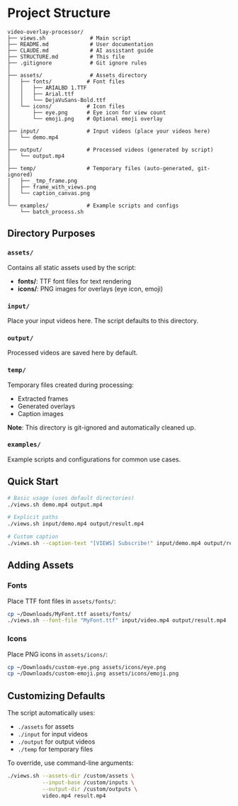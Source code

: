 # Project Structure

```
video-overlay-processor/
├── views.sh              # Main script
├── README.md             # User documentation
├── CLAUDE.md             # AI assistant guide
├── STRUCTURE.md          # This file
├── .gitignore            # Git ignore rules
│
├── assets/               # Assets directory
│   ├── fonts/           # Font files
│   │   ├── ARIALBD 1.TTF
│   │   ├── Arial.ttf
│   │   └── DejaVuSans-Bold.ttf
│   └── icons/           # Icon files
│       ├── eye.png      # Eye icon for view count
│       └── emoji.png    # Optional emoji overlay
│
├── input/               # Input videos (place your videos here)
│   └── demo.mp4
│
├── output/              # Processed videos (generated by script)
│   └── output.mp4
│
├── temp/                # Temporary files (auto-generated, git-ignored)
│   ├── _tmp_frame.png
│   ├── frame_with_views.png
│   └── caption_canvas.png
│
└── examples/            # Example scripts and configs
    └── batch_process.sh
```

## Directory Purposes

### `assets/`
Contains all static assets used by the script:
- **fonts/**: TTF font files for text rendering
- **icons/**: PNG images for overlays (eye icon, emoji)

### `input/`
Place your input videos here. The script defaults to this directory.

### `output/`
Processed videos are saved here by default.

### `temp/`
Temporary files created during processing:
- Extracted frames
- Generated overlays
- Caption images

**Note**: This directory is git-ignored and automatically cleaned up.

### `examples/`
Example scripts and configurations for common use cases.

## Quick Start

```bash
# Basic usage (uses default directories)
./views.sh demo.mp4 output.mp4

# Explicit paths
./views.sh input/demo.mp4 output/result.mp4

# Custom caption
./views.sh --caption-text "[VIEWS] Subscribe!" input/demo.mp4 output/result.mp4
```

## Adding Assets

### Fonts
Place TTF font files in `assets/fonts/`:
```bash
cp ~/Downloads/MyFont.ttf assets/fonts/
./views.sh --font-file "MyFont.ttf" input/video.mp4 output/result.mp4
```

### Icons
Place PNG icons in `assets/icons/`:
```bash
cp ~/Downloads/custom-eye.png assets/icons/eye.png
cp ~/Downloads/custom-emoji.png assets/icons/emoji.png
```

## Customizing Defaults

The script automatically uses:
- `./assets` for assets
- `./input` for input videos
- `./output` for output videos
- `./temp` for temporary files

To override, use command-line arguments:
```bash
./views.sh --assets-dir /custom/assets \
           --input-base /custom/inputs \
           --output-dir /custom/outputs \
           video.mp4 result.mp4
```
